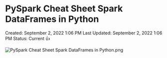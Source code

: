 # PySpark Cheat Sheet Spark DataFrames in Python

Created: September 2, 2022 1:06 PM
Last Updated: September 2, 2022 1:06 PM
Status: Current 👍

![PySpark Cheat Sheet Spark DataFrames in Python.png](./photo/PySpark_Cheat_Sheet_Spark_DataFrames_in_Python.png)